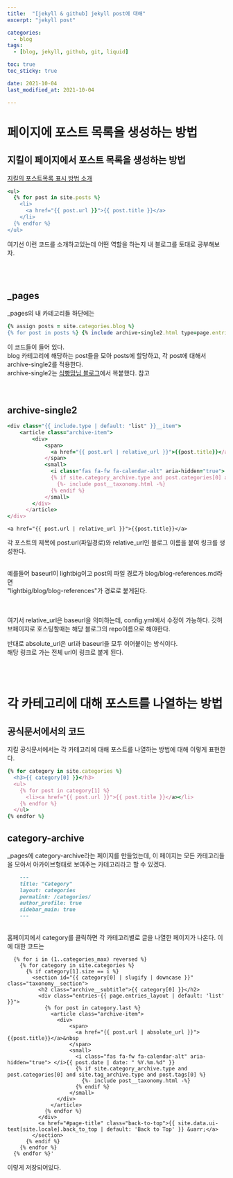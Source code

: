 ```yaml
---
title:  "[jekyll & github] jekyll post에 대해"
excerpt: "jekyll post"

categories:
  - blog
tags:
  - [blog, jekyll, github, git, liquid]

toc: true
toc_sticky: true

date: 2021-10-04
last_modified_at: 2021-10-04

---
```



# 페이지에 포스트 목록을 생성하는 방법

## 지킬이 페이지에서 포스트 목록을 생성하는 방법

[지킬의 포스트목록 표시 방법 소개](https://jekyllrb-ko.github.io/docs/posts/_)

```ruby
<ul>
  {% for post in site.posts %}
    <li>
      <a href="{{ post.url }}">{{ post.title }}</a>
    </li>
  {% endfor %}
</ul>
```

여기선 이런 코드를 소개하고있는데 어떤 역할을 하는지 내 블로그를 토대로 공부해보자.

<br/>
<br/>

## _pages

_pages의 내 카테고리들 하단에는 

```ruby
{% assign posts = site.categories.blog %}
{% for post in posts %} {% include archive-single2.html type=page.entries_layout %} {% endfor %}
```

이 코드들이 들어 있다.  
blog 카테고리에 해당하는 post들을 모아 posts에 할당하고,  각 post에 대해서 archive-single2를 적용한다.  
archive-single2는 [식빵맘님 블로그](https://ansohxxn.github.io/blog/jekyll-directory-structure/)에서 복붙했다. 참고  
<br/><br/>

## archive-single2

```ruby
<div class="{{ include.type | default: "list" }}__item">
    <article class="archive-item">
        <div>
            <span>
              <a href="{{ post.url | relative_url }}">{{post.title}}</a>
            </span>
            <small> 
              <i class="fas fa-fw fa-calendar-alt" aria-hidden="true"> </i>{{ post.date | date: " %Y.%m.%d" }}
              {% if site.category_archive.type and post.categories[0] and site.tag_archive.type and post.tags[0] %}
                {%- include post__taxonomy.html -%}
              {% endif %}
            </small>
        </div>
      </article>
</div>
```

 
```
<a href="{{ post.url | relative_url }}">{{post.title}}</a>
```
각 포스트의 제목에 post.url(파일경로)와 relative_url인 블로그 이름을 붙여 링크를 생성한다.  
<br/>

예를들어 baseurl이 lightbig이고
post의 파일 경로가 blog/blog-references.md라면
<br/>
"lightbig/blog/blog-references"가 경로로 붙게된다.<br/><br/>

<br/>
여기서 relative_url은 baseurl을 의미하는데, config.yml에서 수정이 가능하다. 깃허브페이지로 호스팅할때는 해당 블로그의 repo이름으로 해야한다.  

반대로 absolute_url은 url과 baseurl을 모두 이어붙이는 방식이다.  
해당 링크로 가는 전체 url이 링크로 붙게 된다.




<br/><br/>

# 각 카테고리에 대해 포스트를 나열하는 방법

## 공식문서에서의 코드

지킬 공식문서에서는 각 카테고리에 대해 포스트를 나열하는 방법에 대해 이렇게 표현한다.

```ruby
{% for category in site.categories %}
  <h3>{{ category[0] }}</h3>
  <ul>
    {% for post in category[1] %}
      <li><a href="{{ post.url }}">{{ post.title }}</a></li>
    {% endfor %}
  </ul>
{% endfor %}
```

## category-archive
_pages에 category-archive라는 페이지를 만들었는데, 이 페이지는 모든 카테고리들을 모아서 아카이브형태로 보여주는 카테고리라고 할 수 있겠다.  

```md
    ---
    title: "Category"
    layout: categories
    permalink: /categories/
    author_profile: true
    sidebar_main: true
    ---
```

<br/>
홈페이지에서 category를 클릭하면 각 카테고리별로 글을 나열한 페이지가 나온다. 이에 대한 코드는

```ruby'
  {% for i in (1..categories_max) reversed %}
    {% for category in site.categories %}
      {% if category[1].size == i %}
        <section id="{{ category[0] | slugify | downcase }}" class="taxonomy__section">
          <h2 class="archive__subtitle">{{ category[0] }}</h2>
          <div class="entries-{{ page.entries_layout | default: 'list' }}">
            {% for post in category.last %}
              <article class="archive-item">
                <div>
                    <span>
                      <a href="{{ post.url | absolute_url }}">{{post.title}}</a>&nbsp
                    </span>
                    <small> 
                      <i class="fas fa-fw fa-calendar-alt" aria-hidden="true"> </i>{{ post.date | date: " %Y.%m.%d" }}
                      {% if site.category_archive.type and post.categories[0] and site.tag_archive.type and post.tags[0] %}
                        {%- include post__taxonomy.html -%}
                      {% endif %}
                    </small>
                </div>
              </article>
            {% endfor %}
          </div>
          <a href="#page-title" class="back-to-top">{{ site.data.ui-text[site.locale].back_to_top | default: 'Back to Top' }} &uarr;</a>
        </section>
      {% endif %}
    {% endfor %}
  {% endfor %}'
```

이렇게 저장되어있다.

